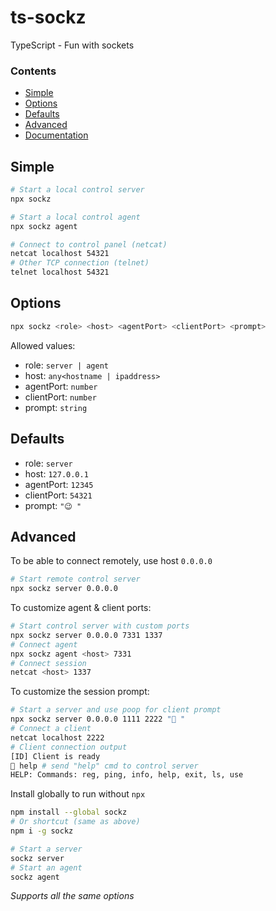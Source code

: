 # ts-sockz

TypeScript - Fun with sockets

### Contents
- [Simple](#simple)
- [Options](#options)
- [Defaults](#defaults)
- [Advanced](#advanced)
- [Documentation](https://cmr1.github.io/ts-sockz)

## Simple

```bash
# Start a local control server
npx sockz
```

```bash
# Start a local control agent
npx sockz agent
```

```bash
# Connect to control panel (netcat)
netcat localhost 54321
# Other TCP connection (telnet)
telnet localhost 54321
```

## Options

```bash
npx sockz <role> <host> <agentPort> <clientPort> <prompt>
```

Allowed values:

- role: `server | agent`
- host: `any<hostname | ipaddress>`
- agentPort: `number`
- clientPort: `number`
- prompt: `string`


## Defaults

- role: `server`
- host: `127.0.0.1`
- agentPort: `12345`
- clientPort: `54321`
- prompt: `"😉 "`


## Advanced

To be able to connect remotely, use host `0.0.0.0`

```bash
# Start remote control server
npx sockz server 0.0.0.0
```

To customize agent & client ports:

```bash
# Start control server with custom ports
npx sockz server 0.0.0.0 7331 1337
# Connect agent
npx sockz agent <host> 7331
# Connect session
netcat <host> 1337
```

To customize the session prompt:

```bash
# Start a server and use poop for client prompt
npx sockz server 0.0.0.0 1111 2222 "💩 "
# Connect a client
netcat localhost 2222
# Client connection output
[ID] Client is ready
💩 help # send "help" cmd to control server
HELP: Commands: reg, ping, info, help, exit, ls, use
```

Install globally to run without `npx`

```bash
npm install --global sockz
# Or shortcut (same as above)
npm i -g sockz
```

```bash
# Start a server
sockz server
# Start an agent
sockz agent
```

*Supports all the same options*
